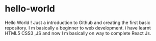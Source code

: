 # hello-world
Hello World ! Just a introduction to Github and creating the first basic repository.
I m basically a beginner to web development.
i have learnt HTML5 CSS3 ,JS and now I m basically on way to complete React Js.
